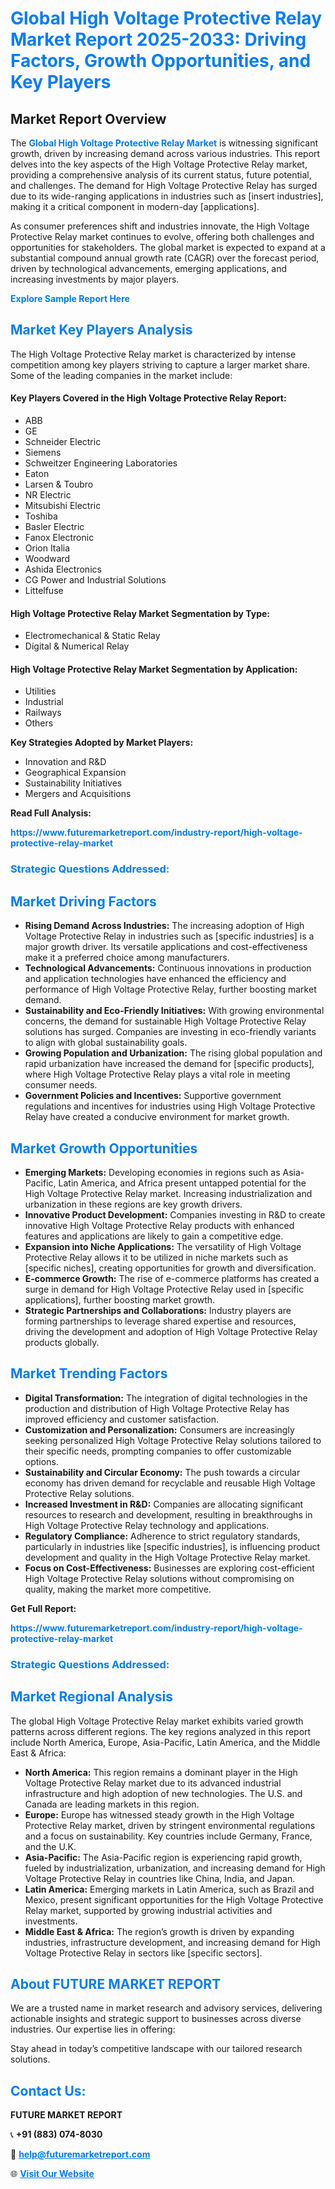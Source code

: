 <h1 style="color: #007BFF;">Global High Voltage Protective Relay Market Report 2025-2033: Driving Factors, Growth Opportunities, and Key Players</h1>

<section id="overview">
<h2>Market Report Overview</h2>
<p>The <a href="https://www.futuremarketreport.com/industry-report/high-voltage-protective-relay-market" style="color: #007BFF; text-decoration: none;"><strong>Global High Voltage Protective Relay Market</strong></a> is witnessing significant growth, driven by increasing demand across various industries. This report delves into the key aspects of the High Voltage Protective Relay market, providing a comprehensive analysis of its current status, future potential, and challenges. The demand for High Voltage Protective Relay has surged due to its wide-ranging applications in industries such as [insert industries], making it a critical component in modern-day [applications].</p>
<p>As consumer preferences shift and industries innovate, the High Voltage Protective Relay market continues to evolve, offering both challenges and opportunities for stakeholders. The global market is expected to expand at a substantial compound annual growth rate (CAGR) over the forecast period, driven by technological advancements, emerging applications, and increasing investments by major players.</p>
</section>

<section id="overview">
<p><a href="https://www.futuremarketreport.com/request-sample/reportId=50220" style="color: #007BFF; text-decoration: none;"><strong>Explore Sample Report Here</strong></a></p>
</section>

<section id="key-players">
<h2 style="color: #007BFF;">Market Key Players Analysis</h2>
<p>The High Voltage Protective Relay market is characterized by intense competition among key players striving to capture a larger market share. Some of the leading companies in the market include:</p>
<h4>Key Players Covered in the High Voltage Protective Relay Report:</h4>
<ul><li>ABB</li><li>GE</li><li>Schneider Electric</li><li>Siemens</li><li>Schweitzer Engineering Laboratories</li><li>Eaton</li><li>Larsen &amp; Toubro</li><li>NR Electric</li><li>Mitsubishi Electric</li><li>Toshiba</li><li>Basler Electric</li><li>Fanox Electronic</li><li>Orion Italia</li><li>Woodward</li><li>Ashida Electronics</li><li>CG Power and Industrial Solutions</li><li>Littelfuse</li></ul>
<h4>High Voltage Protective Relay Market Segmentation by Type:</h4>
<ul><li>Electromechanical &amp; Static Relay</li><li>Digital &amp; Numerical Relay</li></ul>

<h4>High Voltage Protective Relay Market Segmentation by Application:</h4>
<ul><li>Utilities</li><li>Industrial</li><li>Railways</li><li>Others</li></ul>
<p><strong>Key Strategies Adopted by Market Players:</strong></p>
<ul>
<li>Innovation and R&D</li>
<li>Geographical Expansion</li>
<li>Sustainability Initiatives</li>
<li>Mergers and Acquisitions</li>
</ul>
</section>

<section>
<p><strong>Read Full Analysis: </strong></p><a href="https://www.futuremarketreport.com/industry-report/high-voltage-protective-relay-market" style="color: #007BFF; text-decoration: none;"><strong>https://www.futuremarketreport.com/industry-report/high-voltage-protective-relay-market</strong></a>
<h3 style="color: #007BFF;">Strategic Questions Addressed:</h3>
</section>

<section id="driving-factors">
<h2 style="color: #007BFF;">Market Driving Factors</h2>
<ul>
<li><strong>Rising Demand Across Industries:</strong> The increasing adoption of High Voltage Protective Relay in industries such as [specific industries] is a major growth driver. Its versatile applications and cost-effectiveness make it a preferred choice among manufacturers.</li>
<li><strong>Technological Advancements:</strong> Continuous innovations in production and application technologies have enhanced the efficiency and performance of High Voltage Protective Relay, further boosting market demand.</li>
<li><strong>Sustainability and Eco-Friendly Initiatives:</strong> With growing environmental concerns, the demand for sustainable High Voltage Protective Relay solutions has surged. Companies are investing in eco-friendly variants to align with global sustainability goals.</li>
<li><strong>Growing Population and Urbanization:</strong> The rising global population and rapid urbanization have increased the demand for [specific products], where High Voltage Protective Relay plays a vital role in meeting consumer needs.</li>
<li><strong>Government Policies and Incentives:</strong> Supportive government regulations and incentives for industries using High Voltage Protective Relay have created a conducive environment for market growth.</li>
</ul>
</section>

<section id="growth-opportunities">
<h2 style="color: #007BFF;">Market Growth Opportunities</h2>
<ul>
<li><strong>Emerging Markets:</strong> Developing economies in regions such as Asia-Pacific, Latin America, and Africa present untapped potential for the High Voltage Protective Relay market. Increasing industrialization and urbanization in these regions are key growth drivers.</li>
<li><strong>Innovative Product Development:</strong> Companies investing in R&D to create innovative High Voltage Protective Relay products with enhanced features and applications are likely to gain a competitive edge.</li>
<li><strong>Expansion into Niche Applications:</strong> The versatility of High Voltage Protective Relay allows it to be utilized in niche markets such as [specific niches], creating opportunities for growth and diversification.</li>
<li><strong>E-commerce Growth:</strong> The rise of e-commerce platforms has created a surge in demand for High Voltage Protective Relay used in [specific applications], further boosting market growth.</li>
<li><strong>Strategic Partnerships and Collaborations:</strong> Industry players are forming partnerships to leverage shared expertise and resources, driving the development and adoption of High Voltage Protective Relay products globally.</li>
</ul>
</section>

<section id="trending-factors">
<h2 style="color: #007BFF;">Market Trending Factors</h2>
<ul>
<li><strong>Digital Transformation:</strong> The integration of digital technologies in the production and distribution of High Voltage Protective Relay has improved efficiency and customer satisfaction.</li>
<li><strong>Customization and Personalization:</strong> Consumers are increasingly seeking personalized High Voltage Protective Relay solutions tailored to their specific needs, prompting companies to offer customizable options.</li>
<li><strong>Sustainability and Circular Economy:</strong> The push towards a circular economy has driven demand for recyclable and reusable High Voltage Protective Relay solutions.</li>
<li><strong>Increased Investment in R&D:</strong> Companies are allocating significant resources to research and development, resulting in breakthroughs in High Voltage Protective Relay technology and applications.</li>
<li><strong>Regulatory Compliance:</strong> Adherence to strict regulatory standards, particularly in industries like [specific industries], is influencing product development and quality in the High Voltage Protective Relay market.</li>
<li><strong>Focus on Cost-Effectiveness:</strong> Businesses are exploring cost-efficient High Voltage Protective Relay solutions without compromising on quality, making the market more competitive.</li>
</ul>
</section>

<section>
<p><strong>Get Full Report: </strong></p><a href="https://www.futuremarketreport.com/industry-report/high-voltage-protective-relay-market" style="color: #007BFF; text-decoration: none;"><strong>https://www.futuremarketreport.com/industry-report/high-voltage-protective-relay-market</strong></a>
<h3 style="color: #007BFF;">Strategic Questions Addressed:</h3>
</section>


<section id="regional-analysis">
<h2 style="color: #007BFF;">Market Regional Analysis</h2>
<p>The global High Voltage Protective Relay market exhibits varied growth patterns across different regions. The key regions analyzed in this report include North America, Europe, Asia-Pacific, Latin America, and the Middle East & Africa:</p>
<ul>
<li><strong>North America:</strong> This region remains a dominant player in the High Voltage Protective Relay market due to its advanced industrial infrastructure and high adoption of new technologies. The U.S. and Canada are leading markets in this region.</li>
<li><strong>Europe:</strong> Europe has witnessed steady growth in the High Voltage Protective Relay market, driven by stringent environmental regulations and a focus on sustainability. Key countries include Germany, France, and the U.K.</li>
<li><strong>Asia-Pacific:</strong> The Asia-Pacific region is experiencing rapid growth, fueled by industrialization, urbanization, and increasing demand for High Voltage Protective Relay in countries like China, India, and Japan.</li>
<li><strong>Latin America:</strong> Emerging markets in Latin America, such as Brazil and Mexico, present significant opportunities for the High Voltage Protective Relay market, supported by growing industrial activities and investments.</li>
<li><strong>Middle East & Africa:</strong> The region’s growth is driven by expanding industries, infrastructure development, and increasing demand for High Voltage Protective Relay in sectors like [specific sectors].</li>
</ul>
</section>

<footer>
<h2 style="color: #007BFF;">About FUTURE MARKET REPORT</h2>
<p>We are a trusted name in market research and advisory services, delivering actionable insights and strategic support to businesses across diverse industries. Our expertise lies in offering:</p>

<p>Stay ahead in today’s competitive landscape with our tailored research solutions.</p>

<h2 style="color: #007BFF;">Contact Us:</h2>
<p><strong>FUTURE MARKET REPORT</strong></p>
<p>📞 <strong>+91 (883) 074-8030</strong></p>
<p>📧 <strong><a href="mailto:help@futuremarketreport.com" style="color: #007BFF;">help@futuremarketreport.com</a></strong></p>
<p>🌐 <strong><a href="https://www.futuremarketreport.com/" style="color: #007BFF;">Visit Our Website</a></strong></p>
</footer>
